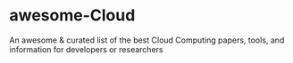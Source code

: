 # awesome-Cloud
An awesome &amp; curated list of the best Cloud Computing papers, tools, and information for developers or researchers
